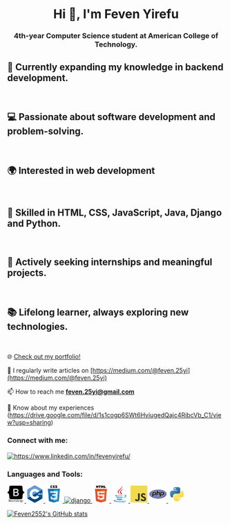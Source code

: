 <h1 align="center">Hi 👋, I'm Feven Yirefu</h1>
<h3 align="center">4th-year Computer Science student at American College of Technology.</h3>

<h2> 🌱 Currently expanding my knowledge in backend development.</h2><br>
<h2> 💻 Passionate about software development and problem-solving.</h2><br>
<h2> 🌍 Interested in web development</h2><br>
<h2> 🔧 Skilled in HTML, CSS, JavaScript, Java, Django  and Python.</h2><br>
<h2> 🚀 Actively seeking internships and meaningful projects.</h2><br>
<h2> 📚 Lifelong learner, always exploring new technologies.</h2><br>

<p>🌐 <a href="https://fevenportfolio.netlify.app/" target="_blank">Check out my portfolio!</a></p>

📝 I regularly write articles on [https://medium.com/@feven.25yi](https://medium.com/@feven.25yi)

📫 How to reach me **feven.25yi@gmail.com**

📄 Know about my experiences (https://drive.google.com/file/d/1s1cogp6SWt6HviugedQajc4RibcVb_C1/view?usp=sharing)


<h3 align="left">Connect with me:</h3>
<p align="left">
<a href="https://linkedin.com/in/https://www.linkedin.com/in/fevenyirefu/" target="blank"><img align="center" src="https://raw.githubusercontent.com/rahuldkjain/github-profile-readme-generator/master/src/images/icons/Social/linked-in-alt.svg" alt="https://www.linkedin.com/in/fevenyirefu/" height="30" width="40" /></a>
</p>

<h3 align="left">Languages and Tools:</h3>
<p align="left"> <a href="https://getbootstrap.com" target="_blank" rel="noreferrer"> <img src="https://raw.githubusercontent.com/devicons/devicon/master/icons/bootstrap/bootstrap-plain-wordmark.svg" alt="bootstrap" width="40" height="40"/> </a> <a href="https://www.w3schools.com/cpp/" target="_blank" rel="noreferrer"> <img src="https://raw.githubusercontent.com/devicons/devicon/master/icons/cplusplus/cplusplus-original.svg" alt="cplusplus" width="40" height="40"/> </a> <a href="https://www.w3schools.com/css/" target="_blank" rel="noreferrer"> <img src="https://raw.githubusercontent.com/devicons/devicon/master/icons/css3/css3-original-wordmark.svg" alt="css3" width="40" height="40"/> </a> <a href="https://www.djangoproject.com/" target="_blank" rel="noreferrer"> <img src="https://cdn.worldvectorlogo.com/logos/django.svg" alt="django" width="40" height="40"/> </a> <a href="https://www.w3.org/html/" target="_blank" rel="noreferrer"> <img src="https://raw.githubusercontent.com/devicons/devicon/master/icons/html5/html5-original-wordmark.svg" alt="html5" width="40" height="40"/> </a> <a href="https://www.java.com" target="_blank" rel="noreferrer"> <img src="https://raw.githubusercontent.com/devicons/devicon/master/icons/java/java-original.svg" alt="java" width="40" height="40"/> </a> <a href="https://developer.mozilla.org/en-US/docs/Web/JavaScript" target="_blank" rel="noreferrer"> <img src="https://raw.githubusercontent.com/devicons/devicon/master/icons/javascript/javascript-original.svg" alt="javascript" width="40" height="40"/> </a> <a href="https://www.php.net" target="_blank" rel="noreferrer"> <img src="https://raw.githubusercontent.com/devicons/devicon/master/icons/php/php-original.svg" alt="php" width="40" height="40"/> </a> <a href="https://www.python.org" target="_blank" rel="noreferrer"> <img src="https://raw.githubusercontent.com/devicons/devicon/master/icons/python/python-original.svg" alt="python" width="40" height="40"/> </a> </p>

[![Feven2552's GitHub stats](https://github-readme-stats.vercel.app/api?username=feven2552&show_icons=true&theme=radical)](https://github.com/feven2552)
